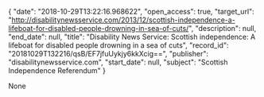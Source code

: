 {
  "date": "2018-10-29T13:22:16.968622", 
  "open_access": true, 
  "target_url": "http://disabilitynewsservice.com/2013/12/scottish-independence-a-lifeboat-for-disabled-people-drowning-in-sea-of-cuts/", 
  "description": null, 
  "end_date": null, 
  "title": "Disability News Service: Scottish independence: A lifeboat for disabled people drowning in a sea of cuts", 
  "record_id": "20181029T132216/qsB/EF7jfuUykjy6kkXcig==", 
  "publisher": "disabilitynewsservice.com", 
  "start_date": null, 
  "subject": "Scottish Independence Referendum"
}

None